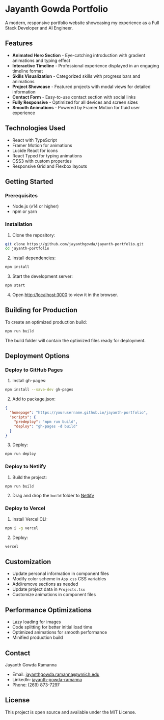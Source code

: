 # Jayanth Gowda Portfolio

A modern, responsive portfolio website showcasing my experience as a Full Stack Developer and AI Engineer.

## Features

- **Animated Hero Section** - Eye-catching introduction with gradient animations and typing effect
- **Interactive Timeline** - Professional experience displayed in an engaging timeline format
- **Skills Visualization** - Categorized skills with progress bars and animations
- **Project Showcase** - Featured projects with modal views for detailed information
- **Contact Form** - Easy-to-use contact section with social links
- **Fully Responsive** - Optimized for all devices and screen sizes
- **Smooth Animations** - Powered by Framer Motion for fluid user experience

## Technologies Used

- React with TypeScript
- Framer Motion for animations
- Lucide React for icons
- React Typed for typing animations
- CSS3 with custom properties
- Responsive Grid and Flexbox layouts

## Getting Started

### Prerequisites

- Node.js (v14 or higher)
- npm or yarn

### Installation

1. Clone the repository:
```bash
git clone https://github.com/jayanthgowda/jayanth-portfolio.git
cd jayanth-portfolio
```

2. Install dependencies:
```bash
npm install
```

3. Start the development server:
```bash
npm start
```

4. Open [http://localhost:3000](http://localhost:3000) to view it in the browser.

## Building for Production

To create an optimized production build:

```bash
npm run build
```

The build folder will contain the optimized files ready for deployment.

## Deployment Options

### Deploy to GitHub Pages

1. Install gh-pages:
```bash
npm install --save-dev gh-pages
```

2. Add to package.json:
```json
{
  "homepage": "https://yourusername.github.io/jayanth-portfolio",
  "scripts": {
    "predeploy": "npm run build",
    "deploy": "gh-pages -d build"
  }
}
```

3. Deploy:
```bash
npm run deploy
```

### Deploy to Netlify

1. Build the project:
```bash
npm run build
```

2. Drag and drop the `build` folder to [Netlify](https://www.netlify.com/)

### Deploy to Vercel

1. Install Vercel CLI:
```bash
npm i -g vercel
```

2. Deploy:
```bash
vercel
```

## Customization

- Update personal information in component files
- Modify color scheme in `App.css` CSS variables
- Add/remove sections as needed
- Update project data in `Projects.tsx`
- Customize animations in component files

## Performance Optimizations

- Lazy loading for images
- Code splitting for better initial load time
- Optimized animations for smooth performance
- Minified production build

## Contact

Jayanth Gowda Ramanna
- Email: jayanthgowda.ramanna@wmich.edu
- LinkedIn: [jayanth-gowda-ramanna](https://linkedin.com/in/jayanth-gowda-ramanna)
- Phone: (269) 873-7297

## License

This project is open source and available under the MIT License.

